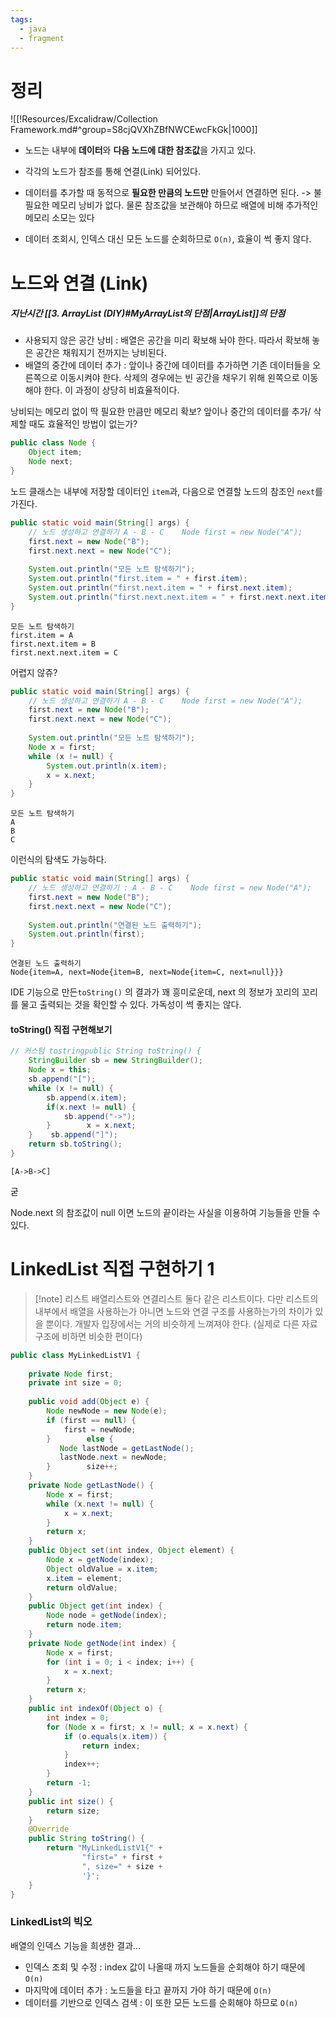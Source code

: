 ```yaml
---
tags:
  - java
  - fragment
---
```

# 정리
![[!Resources/Excalidraw/Collection Framework.md#^group=S8cjQVXhZBfNWCEwcFkGk|1000]]
- 노드는 내부에 **데이터**와 **다음 노드에 대한 참조값**을 가지고 있다.
- 각각의 노드가 참조를 통해 연결(Link) 되어있다.
- 데이터를 추가할 때 동적으로 **필요한 만큼의 노드만** 만들어서 연결하면 된다. -> 불필요한 메모리 낭비가 없다.
  물론 참조값을 보관해야 하므로 배열에 비해 추가적인 메모리 소모는 있다

- 데이터 조회시, 인덱스 대신 모든 노드를 순회하므로 `O(n)`, 효율이 썩 좋지 않다.

# 노드와 연결 (Link)
##### 지난시간 [[3. ArrayList (DIY)#MyArrayList의 단점|ArrayList]]의 단점
- 사용되지 않은 공간 낭비 : 배열은 공간을 미리 확보해 놔야 한다. 따라서 확보해 놓은 공간은 채워지기 전까지는 낭비된다.
- 배열의 중간에 데이터 추가 : 앞이나 중간에 데이터를 추가하면 기존 데이터들을 오른쪽으로 이동시켜야 한다.
  삭제의 경우에는 빈 공간을 채우기 위해 왼쪽으로 이동해야 한다. 이 과정이 상당히 비효율적이다.

낭비되는 메모리 없이 딱 필요한 만큼만 메모리 확보?
앞이나 중간의 데이터를 추가/ 삭제할 때도 효율적인 방법이 없는가?



```java
public class Node {
	Object item;
	Node next;
}
```
노드 클래스는 내부에 저장할 데이터인 `item`과, 다음으로 연결할 노드의 참조인 `next`를 가진다.


```java
public static void main(String[] args) {  
    // 노드 생성하고 연결하기 A - B - C    Node first = new Node("A");  
    first.next = new Node("B");  
    first.next.next = new Node("C");  
  
    System.out.println("모든 노트 탐색하기");  
    System.out.println("first.item = " + first.item);  
    System.out.println("first.next.item = " + first.next.item);  
    System.out.println("first.next.next.item = " + first.next.next.item);  
}
```

```
모든 노트 탐색하기
first.item = A
first.next.item = B
first.next.next.item = C
```
어렵지 않쥬?

```java
public static void main(String[] args) {  
    // 노드 생성하고 연결하기 A - B - C    Node first = new Node("A");  
    first.next = new Node("B");  
    first.next.next = new Node("C");  
  
    System.out.println("모든 노트 탐색하기");  
    Node x = first;  
    while (x != null) {  
        System.out.println(x.item);  
        x = x.next;  
    }
}
```

```
모든 노트 탐색하기
A
B
C
```
이런식의 탐색도 가능하다.

```java
public static void main(String[] args) {  
    // 노드 생성하고 연결하기 : A - B - C    Node first = new Node("A");  
    first.next = new Node("B");  
    first.next.next = new Node("C");  
  
    System.out.println("연결된 노드 출력하기");  
    System.out.println(first);  
}
```

```
연결된 노드 출력하기
Node{item=A, next=Node{item=B, next=Node{item=C, next=null}}}
```
IDE 기능으로 만든`toString()` 의 결과가 꽤 흥미로운데, next 의 정보가 꼬리의 꼬리를 물고 출력되는 것을 확인할 수 있다.
가독성이 썩 좋지는 않다.

#### toString() 직접 구현해보기
```java
// 커스텀 tostringpublic String toString() {  
    StringBuilder sb = new StringBuilder();  
    Node x = this;  
    sb.append("[");  
    while (x != null) {  
        sb.append(x.item);  
        if(x.next != null) {  
            sb.append("->");  
        }        x = x.next;  
    }    sb.append("]");  
    return sb.toString();  
}
```

```
[A->B->C]
```
굳

Node.next 의 참조값이 null 이면 노드의 끝이라는 사실을 이용하여 기능들을 만들 수 있다.

# LinkedList 직접 구현하기 1 

> [!note] 리스트
> 배열리스트와 연결리스트 둘다 같은 리스트이다.
> 다만 리스트의 내부에서 배열을 사용하는가 아니면 노드와 연결 구조를 사용하는가의 차이가 있을 뿐이다.
> 개발자 입장에서는 거의 비슷하게 느껴져야 한다. (실제로 다른 자료구조에 비하면 비슷한 편이다)

```java
public class MyLinkedListV1 {  
  
    private Node first;  
    private int size = 0;  
  
    public void add(Object e) {  
        Node newNode = new Node(e);  
        if (first == null) {  
            first = newNode;  
        }        else {  
           Node lastNode = getLastNode();  
           lastNode.next = newNode;  
        }        size++;  
    }  
    private Node getLastNode() {  
        Node x = first;  
        while (x.next != null) {  
            x = x.next;  
        }        
        return x;  
    }  
    public Object set(int index, Object element) {  
        Node x = getNode(index);  
        Object oldValue = x.item;  
        x.item = element;  
        return oldValue;  
    }  
    public Object get(int index) {  
        Node node = getNode(index);  
        return node.item;  
    }  
    private Node getNode(int index) {  
        Node x = first;  
        for (int i = 0; i < index; i++) {  
            x = x.next;  
        }        
        return x;  
    }  
    public int indexOf(Object o) {  
        int index = 0;  
        for (Node x = first; x != null; x = x.next) {  
            if (o.equals(x.item)) {  
                return index;  
            }            
            index++;  
        }        
        return -1;  
    }  
    public int size() {  
        return size;  
    }  
    @Override  
    public String toString() {  
        return "MyLinkedListV1{" +  
                "first=" + first +  
                ", size=" + size +  
                '}';  
    }
}
```


### LinkedList의 빅오
배열의 인덱스 기능을 희생한 결과...
- 인덱스 조회 및 수정 : index 값이 나올때 까지 노드들을 순회해야 하기 때문에 `O(n)`
- 마지막에 데이터 추가 : 노드들을 타고 끝까지 가야 하기 때문에 `O(n)`
- 데이터를 기반으로 인덱스 검색 : 이 또한 모든 노드를 순회해야 하므로 `O(n)`
